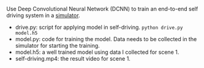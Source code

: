 Use Deep Convolutional Neural Network (DCNN) to train an end-to-end self driving system in a [simulator](https://github.com/udacity/self-driving-car-sim).

- drive.py: script for applying model in self-driving.
`python drive.py model.h5`
- model.py: code for training the model. Data needs to be collected in the simulator for starting the training.
- model.h5: a well trained model using data I collected for scene 1.
- self-driving.mp4: the result video for scene 1.
